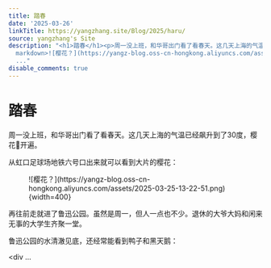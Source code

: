 ```yaml
---
title: 踏春
date: '2025-03-26'
linkTitle: https://yangzhang.site/Blog/2025/haru/
source: yangzhang's Site
description: "<h1>踏春</h1><p>周一没上班，和华哥出门看了看春天。这几天上海的气温已经飙升到了30度，樱花\U0001F338开遍。</p><p>从虹口足球场地铁六号口出来就可以看到大片的樱花：</p><figure
  markdown>![樱花？](https://yangz-blog.oss-cn-hongkong.aliyuncs.com/assets/2025-03-25-13-22-51.png){width=400}</figure><p>再往前走就进了鲁迅公园。虽然是周一，但人一点也不少。退休的大爷大妈和闲来无事的大学生齐聚一堂。</p><p>鲁迅公园的水清澈见底，还经常能看到鸭子和黑天鹅：</p><p>&lt;div
  ..."
disable_comments: true
---
```

<h1>踏春</h1><p>周一没上班，和华哥出门看了看春天。这几天上海的气温已经飙升到了30度，樱花🌸开遍。</p><p>从虹口足球场地铁六号口出来就可以看到大片的樱花：</p><figure markdown>![樱花？](https://yangz-blog.oss-cn-hongkong.aliyuncs.com/assets/2025-03-25-13-22-51.png){width=400}</figure><p>再往前走就进了鲁迅公园。虽然是周一，但人一点也不少。退休的大爷大妈和闲来无事的大学生齐聚一堂。</p><p>鲁迅公园的水清澈见底，还经常能看到鸭子和黑天鹅：</p><p>&lt;div ...